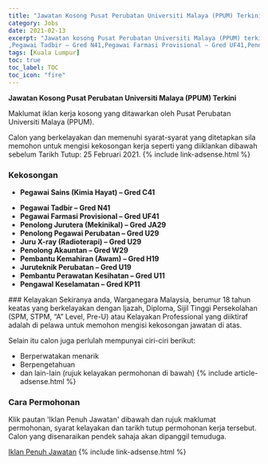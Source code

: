 ```yaml
---
title: "Jawatan Kosong Pusat Perubatan Universiti Malaya (PPUM) Terkini" 
category: Jobs 
date: 2021-02-13 
excerpt: "Jawatan kosong Pusat Perubatan Universiti Malaya (PPUM) terkini untuk kekosongan Pegawai Sains (Kimia Hayat) – Gred C41
,Pegawai Tadbir – Gred N41,Pegawai Farmasi Provisional – Gred UF41,Penolong Jurutera (Mekinikal) – Gred JA29,Penolong Pegawai Perubatan – Gred U29,Juru X-ray (Radioterapi) – Gred U29,Penolong Akauntan – Gred W29,Pembantu Kemahiran (Awam) – Gred H19,Juruteknik Perubatan – Gred U19,Pembantu Perawatan Kesihatan – Gred U11,Pengawal Keselamatan – Gred KP11" 
tags: [Kuala Lumpur] 
toc: true 
toc_label: TOC 
toc_icon: "fire" 
--- 
```


**Jawatan Kosong Pusat Perubatan Universiti Malaya (PPUM) Terkini**

Maklumat iklan kerja kosong yang ditawarkan oleh Pusat Perubatan Universiti Malaya (PPUM). 

Calon yang berkelayakan dan memenuhi syarat-syarat yang ditetapkan sila memohon untuk mengisi kekosongan kerja seperti yang diiklankan dibawah sebelum Tarikh Tutup: 25 Februari 2021. 
{% include link-adsense.html %} 
### Kekosongan 
<ul>
<li>
<p><strong>Pegawai Sains (Kimia Hayat) &#8211; Gred C41</strong></p>
</li>
<li><strong>Pegawai Tadbir &#8211; Gred N41</strong></li>
<li><strong>Pegawai Farmasi Provisional &#8211; Gred UF41</strong></li>
<li><strong>Penolong Jurutera (Mekinikal) &#8211; Gred JA29</strong></li>
<li><strong>Penolong Pegawai Perubatan &#8211; Gred U29</strong></li>
<li><strong>Juru X-ray (Radioterapi) &#8211; Gred U29</strong></li>
<li><strong>Penolong Akauntan &#8211; Gred W29</strong></li>
<li><strong>Pembantu Kemahiran (Awam) &#8211; Gred H19</strong></li>
<li><strong>Juruteknik Perubatan &#8211; Gred U19</strong></li>
<li><strong>Pembantu Perawatan Kesihatan &#8211; Gred U11</strong></li>
<li><strong>Pengawal Keselamatan &#8211; Gred KP11</strong></li>
</ul> 
### Kelayakan 
Sekiranya anda, Warganegara Malaysia, berumur 18 tahun keatas yang berkelayakan dengan Ijazah, Diploma, Sijil Tinggi Persekolahan (SPM, STPM, “A” Level, Pre-U) atau Kelayakan Professional yang diiktiraf adalah di pelawa untuk memohon mengisi kekosongan jawatan di atas.

Selain itu calon juga perlulah mempunyai ciri-ciri berikut:
- Berperwatakan menarik
- Berpengetahuan
- dan lain-lain (rujuk kelayakan permohonan di bawah) 
{% include article-adsense.html %} 
### Cara Permohonan 
Klik pautan 'Iklan Penuh Jawatan' dibawah dan rujuk maklumat permohonan, syarat kelayakan dan tarikh tutup permohonan kerja tersebut.
Calon yang disenaraikan pendek sahaja akan dipanggil temuduga.

<a href="http://spj.ummc.edu.my/Default.aspx" class="btn btn--info" target="_blank" rel="nofollow noopenner">Iklan Penuh Jawatan</a> 
{% include link-adsense.html %} 